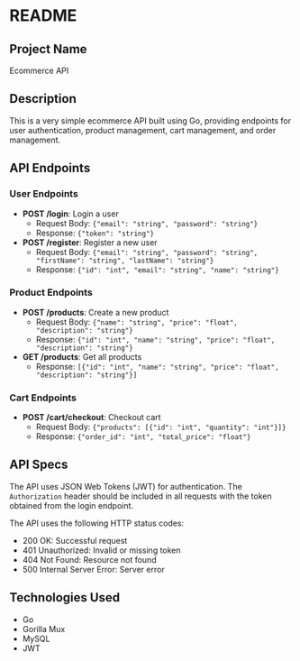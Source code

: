 **README**
===============

**Project Name**
---------------

Ecommerce API

**Description**
---------------

This is a very simple ecommerce API built using Go, providing endpoints for user authentication, product management, cart management, and order management.

**API Endpoints**
----------------

### User Endpoints

* **POST /login**: Login a user
	+ Request Body: `{"email": "string", "password": "string"}`
	+ Response: `{"token": "string"}`
* **POST /register**: Register a new user
	+ Request Body: `{"email": "string", "password": "string", "firstName": "string", "lastName": "string"}`
	+ Response: `{"id": "int", "email": "string", "name": "string"}`

### Product Endpoints

* **POST /products**: Create a new product
	+ Request Body: `{"name": "string", "price": "float", "description": "string"}`
	+ Response: `{"id": "int", "name": "string", "price": "float", "description": "string"}`
* **GET /products**: Get all products
	+ Response: `[{"id": "int", "name": "string", "price": "float", "description": "string"}]`

### Cart Endpoints

* **POST /cart/checkout**: Checkout cart
	+ Request Body: `{"products": [{"id": "int", "quantity": "int"}]}`
	+ Response: `{"order_id": "int", "total_price": "float"}`


**API Specs**
-------------

The API uses JSON Web Tokens (JWT) for authentication. The `Authorization` header should be included in all requests with the token obtained from the login endpoint.

The API uses the following HTTP status codes:

* 200 OK: Successful request
* 401 Unauthorized: Invalid or missing token
* 404 Not Found: Resource not found
* 500 Internal Server Error: Server error

**Technologies Used**
--------------------

* Go
* Gorilla Mux
* MySQL
* JWT